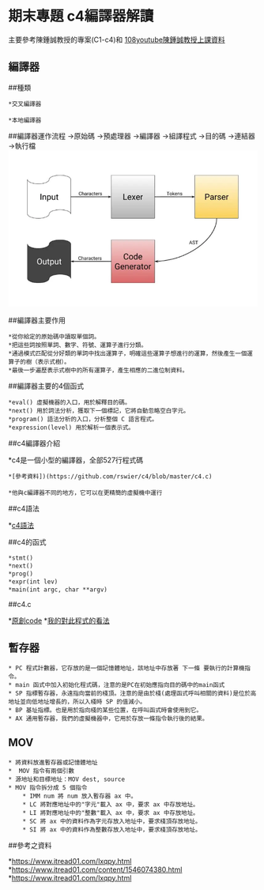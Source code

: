 # 期末專題 c4編譯器解讀
主要參考陳鍾誠教授的專案(C1-c4)和 [108youtube陳鍾誠教授上課資料](https://www.youtube.com/watch?v=ukAIa_brcOc)
## 編譯器
##種類
    
    *交叉編譯器
    
    *本地編譯器

##編譯器運作流程
    →原始碼
    →預處理器
    →編譯器
    →組譯程式
    →目的碼
    →連結器
    →執行檔
    ![picture](https://github.com/JANZC2020/sp109b/blob/main/%E6%9C%9F%E6%9C%AB/image/%E7%B7%A8%E8%AD%AF%E5%99%A8.png)

##編譯器主要作用
    
    *從你給定的原始碼中讀取單個詞。
    *把這些詞按照單詞、數字、符號、運算子進行分類。
    *通過模式匹配從分好類的單詞中找出運算子，明確這些運算子想進行的運算，然後產生一個運算子的樹（表示式樹）。
    *最後一步遍歷表示式樹中的所有運算子，產生相應的二進位制資料。

##編譯器主要的4個函式
    
    *eval() 虛擬機器的入口，用於解釋目的碼。
    *next() 用於詞法分析，獲取下一個標記，它將自動忽略空白字元。
    *program() 語法分析的入口，分析整個 C 語言程式。
    *expression(level) 用於解析一個表示式。
##c4編譯器介紹
   
   *c4是一個小型的編譯器，全部527行程式碼
    
    *[參考資料])(https://github.com/rswier/c4/blob/master/c4.c)
    
    *他與c編譯器不同的地方，它可以在更精簡的虛擬機中運行
##c4語法

*[c4語法](https://gitlab.com/ccc109/sp/-/blob/master/C1-c4/C4%E7%B7%A8%E8%AD%AF%E5%99%A8%E7%9A%84%E8%AA%9E%E6%B3%95.md)

##c4的函式
    
    *stmt()                         
    *next()                         
    *prog()                         
    *expr(int lev)                  
    *main(int argc, char **argv)
##c4.c

*[原創code](https://github.com/rswier/c4/blob/master/c4.c)
*[我的對此程式的看法]()

   

## 暫存器
    
    * PC 程式計數器，它存放的是一個記憶體地址，該地址中存放著 下一條 要執行的計算機指令。
    * main 函式中加入初始化程式碼，注意的是PC在初始應指向目的碼中的main函式
    * SP 指標暫存器，永遠指向當前的棧頂。注意的是由於棧(處理函式呼叫相關的資料)是位於高地址並向低地址增長的，所以入棧時 SP 的值減小。
    * BP 基址指標。也是用於指向棧的某些位置，在呼叫函式時會使用到它。
    * AX 通用暫存器，我們的虛擬機器中，它用於存放一條指令執行後的結果。

## MOV
    
    * 將資料放進暫存器或記憶體地址
    *  MOV 指令有兩個引數
    * 源地址和目標地址：MOV dest, source 
    * MOV 指令拆分成 5 個指令
        * IMM num 將 num 放入暫存器 ax 中。
        * LC 將對應地址中的"字元"載入 ax 中，要求 ax 中存放地址。
        * LI 將對應地址中的"整數"載入 ax 中，要求 ax 中存放地址。
        * SC 將 ax 中的資料作為字元存放入地址中，要求棧頂存放地址。
        * SI 將 ax 中的資料作為整數存放入地址中，要求棧頂存放地址。  

##參考之資料

*https://www.itread01.com/lxqpy.html
*https://www.itread01.com/content/1546074380.html
*https://www.itread01.com/lxqpy.html



